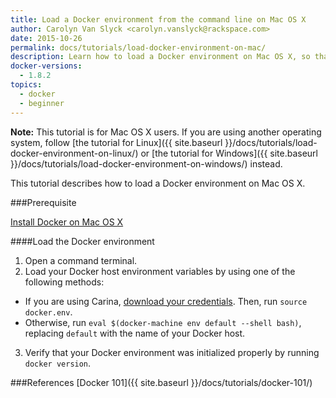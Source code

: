 ```yaml
---
title: Load a Docker environment from the command line on Mac OS X
author: Carolyn Van Slyck <carolyn.vanslyck@rackspace.com>
date: 2015-10-26
permalink: docs/tutorials/load-docker-environment-on-mac/
description: Learn how to load a Docker environment on Mac OS X, so that you can work with Docker from the command line
docker-versions:
  - 1.8.2
topics:
  - docker
  - beginner
---
```


**Note:** This tutorial is for Mac OS X users. If you are using another operating system, follow
[the tutorial for Linux]({{ site.baseurl }}/docs/tutorials/load-docker-environment-on-linux/) or
[the tutorial for Windows]({{ site.baseurl }}/docs/tutorials/load-docker-environment-on-windows/) instead.

This tutorial describes how to load a Docker environment on Mac OS X.

###<a name="prerequisites"></a>Prerequisite

[Install Docker on Mac OS X](/docs/tutorials/docker-install-mac/)

####<a name="load"></a>Load the Docker environment
1. Open a command terminal.
2. Load your Docker host environment variables by using one of the following methods:
  * If you are using Carina, [download your credentials][get-cluster-creds].
    Then, run `source docker.env`.
  * Otherwise, run `eval $(docker-machine env default --shell bash)`,
    replacing `default` with the name of your Docker host.
3. Verify that your Docker environment was initialized properly by running `docker version`.

[get-cluster-creds]: {{site.baseurl}}/docs/references/carina-credentials/

###<a name="references"></a>References
[Docker 101]({{ site.baseurl }}/docs/tutorials/docker-101/)
